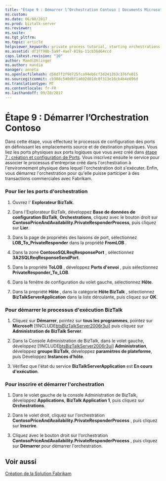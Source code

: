 ```yaml
---
title: "Étape 9 : Démarrer l’Orchestration Contoso | Documents Microsoft"
ms.custom: 
ms.date: 06/08/2017
ms.prod: biztalk-server
ms.reviewer: 
ms.suite: 
ms.tgt_pltfrm: 
ms.topic: article
helpviewer_keywords: private process tutorial, starting orchestrations
ms.assetid: df3ff90b-5a9f-4ae7-819a-11cb36d64ccd
caps.latest.revision: "10"
author: MandiOhlinger
ms.author: mandia
manager: anneta
ms.openlocfilehash: d58d7f2f9d725fca94eb6cf3d2412b3c376fe015
ms.sourcegitcommit: cb908c540d8f1a692d01dc8f313e16cb4b4e696d
ms.translationtype: MT
ms.contentlocale: fr-FR
ms.lasthandoff: 09/20/2017
---
```

# <a name="step-9-starting-the-contoso-orchestration"></a>Étape 9 : Démarrer l’Orchestration Contoso
Dans cette étape, vous effectuez le processus de configuration des ports en définissant les emplacements source et de destination physiques. Vous liez les ports physiques aux ports logiques que vous avez créé dans [étape 7 : création et configuration de Ports](../../adapters-and-accelerators/accelerator-rosettanet/step-7-creating-and-configuring-ports.md). Vous inscrivez ensuite le service pour associer le processus d'entreprise créé dans l'orchestration à l'environnement physique dans lequel l'orchestration doit s'exécuter. Enfin, vous démarrez l'orchestration pour qu'elle puisse participer à des transactions commerciales avec Fabrikam.  
  
### <a name="to-bind-the-orchestration-ports"></a>Pour lier les ports d'orchestration  
  
1.  Ouvrez l' **Explorateur BizTalk**.  
  
2.  Dans l'Explorateur BizTalk, développez **Base de données de configuration BizTalk**, **Orchestrations**, cliquez avec le bouton droit sur **ContosoPriceAndAvailability.PrivateResponderProcess**, puis cliquez sur **Lier**.  
  
3.  Dans la page de propriétés des liaisons de port, sélectionnez **LOB_To_PrivateResponder** dans la propriété **FromLOB** .  
  
4.  Dans la zone **ContosoSQLReqResponsePort** , sélectionnez **3A2SQLReqResponseSendPort**.  
  
5.  Dans la propriété **ToLOB** , développez **Ports d'envoi** , puis sélectionnez **PrivateResponder_To_LOB**.  
  
6.  Dans la fenêtre de configuration du volet gauche, sélectionnez **Hôte**.  
  
7.  Dans la propriété **Hôte** , dans la catégorie **Hôte BizTalk** , sélectionnez **BizTalkServerApplication** dans la liste déroulante, puis cliquez sur **OK**.  
  
### <a name="to-start-the-biztalk-runtime-process"></a>Pour démarrer le processus d'exécution BizTalk  
  
1.  Cliquez sur **Démarrer**, pointez sur **tous les programmes**, pointez sur **Microsoft** [!INCLUDE[btsBizTalkServer2006r3ui](../../includes/btsbiztalkserver2006r3ui-md.md)] puis cliquez sur **Administration de BizTalk Server**.  
  
2.  Dans la Console Administration de BizTalk, dans le volet gauche, développez [!INCLUDE[btsBizTalkServer2006r3ui](../../includes/btsbiztalkserver2006r3ui-md.md)] **Administration**, développez **groupe BizTalk**, développez **paramètres de plateforme**, puis Développez **Instances d’hôte**.  
  
3.  Vérifiez que l'état du service **BizTalkServerApplication** est **En cours d'exécution**.  
  
### <a name="to-enlist-and-start-the-orchestration"></a>Pour inscrire et démarrer l'orchestration  
  
1.  Dans le volet gauche de la console Administration de BizTalk, développez **Applications**, **BizTalk Application 1**, puis cliquez sur **Orchestrations**.  
  
2.  Dans le volet droit, cliquez sur l'orchestration **ContosoPriceAndAvailability.PrivateResponderProcess** , puis cliquez sur **Inscrire**.  
  
3.  Cliquez avec le bouton droit sur l'orchestration **ContosoPriceAndAvailability.PrivateResponderProcess** , puis cliquez sur **Démarrer** pour démarrer l'orchestration.  
  
## <a name="see-also"></a>Voir aussi  
 [Création de la Solution Fabrikam](../../adapters-and-accelerators/accelerator-rosettanet/creating-the-fabrikam-solution.md)